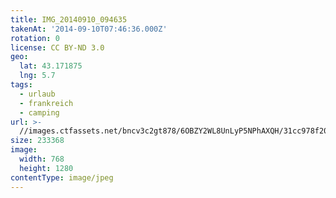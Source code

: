 ```yaml
---
title: IMG_20140910_094635
takenAt: '2014-09-10T07:46:36.000Z'
rotation: 0
license: CC BY-ND 3.0
geo:
  lat: 43.171875
  lng: 5.7
tags:
  - urlaub
  - frankreich
  - camping
url: >-
  //images.ctfassets.net/bncv3c2gt878/6OBZY2WL8UnLyP5NPhAXQH/31cc978f20f551214d3c0a51ef4352a5/img_20140910_094635_28208715522_o
size: 233368
image:
  width: 768
  height: 1280
contentType: image/jpeg
---
```


